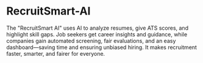 # RecruitSmart-AI
The "RecruitSmart AI" uses AI to analyze resumes, give ATS scores, and highlight skill gaps. Job seekers get career insights and guidance, while companies gain automated screening, fair evaluations, and an easy dashboard—saving time and ensuring unbiased hiring. It makes recruitment faster, smarter, and fairer for everyone.
